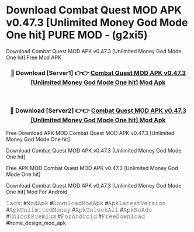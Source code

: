 # Download Combat Quest MOD APK v0.47.3 [Unlimited Money God Mode One hit] PURE MOD - (g2xi5)
Download Combat Quest MOD APK v0.47.3 [Unlimited Money God Mode One hit] Free Mod APK

<div align="center">
<h3>🔴 Download [Server1] 👉👉 <a href="https://apk-comot.site?title=Combat_Quest_MOD_APK_v0.47.3_[Unlimited_Money_God_Mode_One_hit]">Combat Quest MOD APK v0.47.3 [Unlimited Money God Mode One hit] Mod Apk</a></h3><br>

<h3>🔴 Download [Server2] 👉👉 <a href="https://apk-comot.site?title=Combat_Quest_MOD_APK_v0.47.3_[Unlimited_Money_God_Mode_One_hit]">Combat Quest MOD APK v0.47.3 [Unlimited Money God Mode One hit] Mod Apk</a></h3>
</div>


Free Download APK MOD Combat Quest MOD APK v0.47.3 [Unlimited Money God Mode One hit]

Download Combat Quest MOD APK v0.47.3 [Unlimited Money God Mode One hit] 

Free APK MOD Combat Quest MOD APK v0.47.3 [Unlimited Money God Mode One hit] 

Download Combat Quest MOD APK v0.47.3 [Unlimited Money God Mode One hit] Mod For Android

𝚃𝚊𝚐𝚜: #𝙼𝚘𝚍𝙰𝚙𝚔 #𝙳𝚘𝚠𝚗𝚕𝚘𝚊𝚍𝙼𝚘𝚍𝙰𝚙𝚔 #𝙰𝚙𝚔𝙻𝚊𝚝𝚎𝚜𝚝𝚅𝚎𝚛𝚜𝚒𝚘𝚗 #𝙰𝚙𝚔𝚄𝚗𝚕𝚒𝚖𝚒𝚝𝚎𝚍𝙼𝚘𝚗𝚎𝚢 #𝙰𝚙𝚔𝚄𝚗𝚕𝚘𝚌𝚔𝙰𝚕𝚕 #𝙰𝚙𝚔𝙽𝚘𝙰𝚍𝚜 #𝚄𝚗𝚕𝚘𝚌𝚔𝙿𝚛𝚎𝚖𝚒𝚞𝚖 #𝙵𝚘𝚛𝙰𝚗𝚍𝚛𝚘𝚒𝚍 #𝙵𝚛𝚎𝚎𝙳𝚘𝚠𝚗𝚕𝚘𝚊𝚍 #home_design_mod_apk
